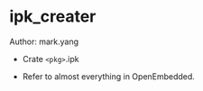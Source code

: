 # ipk_creater

Author: mark.yang

- Crate `<pkg>`.ipk

- Refer to almost everything in OpenEmbedded.